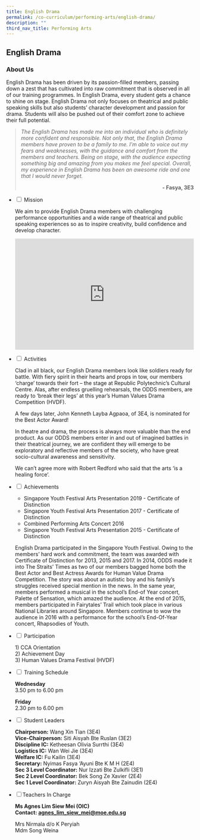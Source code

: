 ```yaml
---
title: English Drama
permalink: /co-curriculum/performing-arts/english-drama/
description: ""
third_nav_title: Performing Arts
---
```

## English Drama
### About Us
English Drama has been driven by its passion-filled members, passing down a zest that has cultivated into raw commitment that is observed in all of our training programmes. In English Drama, every student gets a chance to shine on stage. English Drama not only focuses on theatrical and public speaking skills but also students’ character development and passion for drama. Students will also be pushed out of their comfort zone to achieve their full potential.

<blockquote>
<p><em>The English Drama has made me into an individual who is definitely more confident and responsible. Not only that, the English Drama members have proven to be a family to me. I’m able to voice out my fears and weaknesses, with the guidance and comfort from the members and teachers. Being on stage, with the audience expecting something big and amazing from you makes me feel special. Overall, my experience in English Drama has been an awesome ride and one that I would never forget.</em></p>
	<p style="text-align: right;"><strong>- Fasya, 3E3</strong></p>
</blockquote>

<ul class="jekyllcodex_accordion">
<li><input type="checkbox" id="accordion1"> <label for="accordion1">Mission</label>
<div>
<p>We aim to provide English Drama members with challenging performance opportunities and a wide range of theatrical and public speaking experiences so as to inspire creativity, build confidence and develop character.</p>
<p></p><center><iframe allowfullscreen="true" height="299" width="480" frameborder="0" src="https://docs.google.com/presentation/d/e/2PACX-1vSgDDIXFsERfr1D27XRGlqm9-_yCEhUrb0TiPZqwLsPalWcgwCKC2e_7S9XNzE7rR7cjocVJjL6YWV0/embed?start=false&amp;loop=false&amp;delayms=5000"></iframe></center><p></p>
</div>
</li>
<li><input type="checkbox" id="accordion2"> <label for="accordion2">Activities</label>
<div>
<p>Clad in all black, our English Drama members look like soldiers ready for battle. With fiery spirit in their hearts and props in tow, our members ‘charge’ towards their fort – the stage at Republic Polytechnic’s Cultural Centre. Alas, after endless gruelling rehearsals, the ODDS members, are ready to ‘break their legs’ at this year’s Human Values Drama Competition (HVDF).&nbsp;</p>
<p>A few days later, John Kenneth Layba Agpaoa, of 3E4, is nominated for the Best Actor Award!</p>
<p>In theatre and drama, the process is always more valuable than the end product. As our ODDS members enter in and out of imagined battles in their theatrical journey, we are confident they will emerge to be exploratory and reflective members of the society, who have great socio-cultural awareness and sensitivity.&nbsp;</p>
<p>We can’t agree more with Robert Redford who said that the arts ‘is a healing force’.</p>
</div>
</li>
<li><input type="checkbox" id="accordion3"> <label for="accordion3">Achievements</label>
<div>
<ul>
<li>Singapore Youth Festival Arts Presentation 2019 - Certificate of Distinction</li>
<li>Singapore Youth Festival Arts Presentation 2017 - Certificate of Distinction</li>
<li>Combined Performing Arts Concert 2016</li>
<li>Singapore Youth Festival Arts Presentation 2015 - Certificate of Distinction</li>
</ul>
<p>English Drama participated in the Singapore Youth Festival. Owing to the members’ hard work and commitment, the team was awarded with Certificate of Distinction for 2013, 2015 and 2017. In 2014, ODDS made it into The Straits’ Times as two of our members bagged home both the Best Actor and Best Actress Awards for Human Value Drama Competition. The story was about an autistic boy and his family’s struggles received special mention in the news. In the same year, members performed a musical in the school’s End-of Year concert, Palette of Sensation, which amazed the audience. At the end of 2015, members participated in Fairytales’ Trail which took place in various National Libraries around Singapore. Members continue to wow the audience in 2016 with a performance for the school’s End-Of-Year concert, Rhapsodies of Youth.</p>
</div>
</li>
<li><input type="checkbox" id="accordion4"> <label for="accordion4">Participation</label>
<div>
<p>1) CCA Orientation<br>2) Achievement Day<br>3) Human Values Drama Festival (HVDF)</p>
</div>
</li>
<li><input type="checkbox" id="accordion5"> <label for="accordion5">Training Schedule</label>
<div>
<p><strong>Wednesday</strong><br>3.50 pm to 6.00 pm</p>
<p><strong>Friday</strong><br>2.30 pm to 6.00 pm</p>
</div>
</li>
<li><input type="checkbox" id="accordion6"> <label for="accordion6">Student Leaders</label>
<div>
<p><strong>Chairperson:</strong>&nbsp;Wang Xin Tian (3E4)<br><strong>Vice-Chairperson:</strong>&nbsp;Siti Aisyah Bte Ruslan (3E2)<br><strong>Discipline IC:</strong>&nbsp;Ketheesan Olivia Surrthi (3E4)<br><strong>Logistics IC:</strong>&nbsp;Wan Wei Jie (3E4)<br><strong>Welfare IC:</strong>&nbsp;Fu Kailin (3E4)<br><strong>Secretary:</strong> Nyimas Fasya ‘Ayuni Bte K M H (2E4)<br><strong>Sec 3 Level Coordinator:</strong>&nbsp;Nur Izzati Bte Zulkifli (3E1)<br><strong>Sec 2 Level Coordinator:</strong>&nbsp;Bek Song Ze Xavier (2E4)<br><strong>Sec 1 Level Coordinator:</strong>&nbsp;Zuryn Aisyah Bte Zainudin (2E4)</p>
</div>
</li>
<li><input type="checkbox" id="accordion7"><label for="accordion77">Teachers In Charge</label>
<div>
<p><strong>Ms Agnes Lim Siew Mei (OIC)<br></strong><strong>Contact:&nbsp;<a target="" href="mailto:agnes_lim_siew_mei@moe.edu.sg">agnes_lim_siew_mei@moe.edu.sg</a></strong></p>
<p>Mrs Nirmala d/o K Peryiah<br>Mdm Song Weina</p>
</div>
</li></ul>